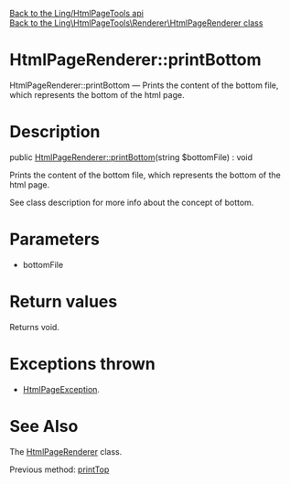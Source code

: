 [Back to the Ling/HtmlPageTools api](https://github.com/lingtalfi/HtmlPageTools/blob/master/doc/api/Ling/HtmlPageTools.md)<br>
[Back to the Ling\HtmlPageTools\Renderer\HtmlPageRenderer class](https://github.com/lingtalfi/HtmlPageTools/blob/master/doc/api/Ling/HtmlPageTools/Renderer/HtmlPageRenderer.md)


HtmlPageRenderer::printBottom
================



HtmlPageRenderer::printBottom — Prints the content of the bottom file, which represents the bottom of the html page.




Description
================


public [HtmlPageRenderer::printBottom](https://github.com/lingtalfi/HtmlPageTools/blob/master/doc/api/Ling/HtmlPageTools/Renderer/HtmlPageRenderer/printBottom.md)(string $bottomFile) : void




Prints the content of the bottom file, which represents the bottom of the html page.

See class description for more info about the concept of bottom.




Parameters
================


- bottomFile

    


Return values
================

Returns void.


Exceptions thrown
================

- [HtmlPageException](https://github.com/lingtalfi/HtmlPageTools/blob/master/doc/api/Ling/HtmlPageTools/Exception/HtmlPageException.md).&nbsp;







See Also
================

The [HtmlPageRenderer](https://github.com/lingtalfi/HtmlPageTools/blob/master/doc/api/Ling/HtmlPageTools/Renderer/HtmlPageRenderer.md) class.

Previous method: [printTop](https://github.com/lingtalfi/HtmlPageTools/blob/master/doc/api/Ling/HtmlPageTools/Renderer/HtmlPageRenderer/printTop.md)<br>

